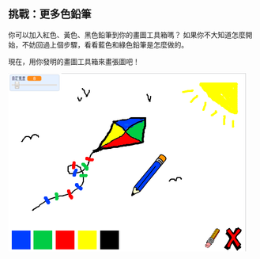 ## 挑戰：更多色鉛筆

你可以加入紅色、黃色、黑色鉛筆到你的畫圖工具箱嗎？ 如果你不大知道怎麼開始，不妨回過上個步驟，看看藍色和綠色鉛筆是怎麼做的。

現在，用你發明的畫圖工具箱來畫張圖吧！

![截圖](images/paint-final.png)